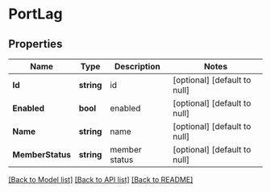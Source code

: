 # PortLag

## Properties
Name | Type | Description | Notes
------------ | ------------- | ------------- | -------------
**Id** | **string** | id | [optional] [default to null]
**Enabled** | **bool** | enabled | [optional] [default to null]
**Name** | **string** | name | [optional] [default to null]
**MemberStatus** | **string** | member status | [optional] [default to null]

[[Back to Model list]](../README.md#documentation-for-models) [[Back to API list]](../README.md#documentation-for-api-endpoints) [[Back to README]](../README.md)

